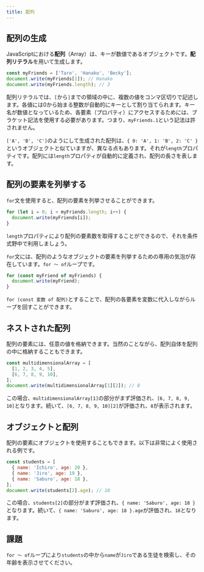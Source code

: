 ```yaml
---
title: 配列
---
```


## 配列の生成

JavaScriptにおける**配列**（Array）は、キーが数値であるオブジェクトです。**配列リテラル**を用いて生成します。

```js
const myFriends = ['Taro', 'Hanako', 'Becky'];
document.write(myFriends[1]); // Hanako
document.write(myFriends.length); // 3
```

配列リテラルでは、`[`から`]`までの領域の中に、複数の値をコンマ区切りで記述します。各値には0から始まる整数が自動的にキーとして割り当てられます。キー名が数値となっているため、各要素（プロパティ）にアクセスするためには、ブラケット記法を使用する必要があります。つまり、`myFriends.1`という記法は許されません。

`['A', 'B', 'C']`のようにして生成された配列は、`{ 0: 'A', 1: 'B', 2: 'C' }`というオブジェクトと似ていますが、異なる点もあります。それが`length`プロパティです。配列には`length`プロパティが自動的に定義され、配列の長さを表します。

## 配列の要素を列挙する

`for`文を使用すると、配列の要素を列挙させることができます。

```js
for (let i = 0; i < myFriends.length; i++) {
  document.write(myFriends[i]);
}
```

`length`プロパティにより配列の要素数を取得することができるので、それを条件式野中で利用しましょう。

`for`文には、配列のようなオブジェクトの要素を列挙するための専用の気泡が存在しています。`for 〜 of`ループです。

```js
for (const myFriend of myFriends) {
  document.write(myFriend);
}
```

`for (const 変数 of 配列)`とすることで、配列の各要素を変数に代入しながらループを回すことができます。

## ネストされた配列

配列の要素には、任意の値を格納できます。当然のことながら、配列自体を配列の中に格納することもできます。

```js
const multidimensionalArray = [
  [1, 2, 3, 4, 5],
  [6, 7, 8, 9, 10],
];
document.write(multidimensionalArray[1][2]); // 8
```

この場合、`multidimensionalArray[1]`の部分がまず評価され、`[6, 7, 8, 9, 10]`となります。続いて、`[6, 7, 8, 9, 10][2]`が評価され、`8`が表示されます。

## オブジェクトと配列

配列の要素にオブジェクトを使用することもできます。以下は非常によく使用される例です。

```js
const students = [
  { name: 'Ichiro', age: 20 },
  { name: 'Jiro', age: 19 },
  { name: 'Saburo', age: 18 },
];
document.write(students[2].age); // 18
```

この場合、`students[2]`の部分がまず評価され、`{ name: 'Saburo', age: 18 }`となります。続いて、`{ name: 'Saburo', age: 18 }.age`が評価され、`18`となります。

## 課題

`for ～ of`ループにより`students`の中から`name`が`Jiro`である生徒を検索し、その年齢を表示させてください。

